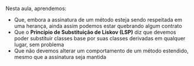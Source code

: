 Nesta aula, aprendemos:
- Que, embora a assinatura de um método esteja sendo respeitada em uma herança, ainda assim podemos estar quebrando algum contrato
- Que o **Princípio de Substituição de Liskov (LSP)** diz que devemos poder substituir classes base por suas classes derivadas em qualquer lugar, sem problema
- Que não devemos alterar um comportamento de um método estendido, mesmo que a assinatura seja mantida